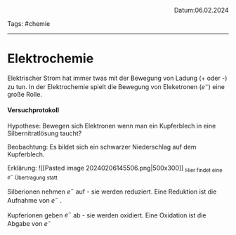 <p align="right">Datum:06.02.2024</p>

Tags: #chemie 

---

# Elektrochemie

Elektrischer Strom hat immer twas mit der Bewegung von Ladung (+ oder -) zu tun. 
In der Elektrochemie spielt die Bewegung von Eleketronen ($e^-$) eine große Rolle.

#### Versuchprotokoll
Hypothese:
Bewegen sich Elektronen wenn man ein Kupferblech in  eine Silbernitratlösung taucht?

Beobachtung:
Es bildet sich ein schwarzer Niederschlag auf dem Kupferblech.

Erklärung:
![[Pasted image 20240206145506.png|500x300]]
<sub>Hier findet eine $e^-$  Übertragung statt </sub>

Silberionen nehmen $e^-$ auf - sie werden reduziert.
Eine Reduktion ist die Aufnahme von $e^-$ .

Kupferionen geben $e^-$  ab - sie werden oxidiert.
Eine Oxidation ist die Abgabe von $e^-$ 